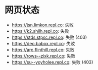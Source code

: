 # 网页状态
- https://jsn.limkon.repl.co: 失败
- https://k2.shilh.repl.co: 失败
- https://stds.stpsc.repl.co: 失败 (403)
- https://deo.babox.repl.co: 失败
- https://aro.flinthill.repl.co: 失败
- https://rows--zixk.repl.co: 失败
- https://su--yoyholee.repl.co: 失败 (403)
